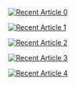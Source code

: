 <a target="_blank" href="https://github-readme-medium-recent-article.vercel.app/medium/@mennashaaban00/0"><img src="https://github-readme-medium-recent-article.vercel.app/medium/@mennashaaban00/0" alt="Recent Article 0"> 

<a target="_blank" href="https://github-readme-medium-recent-article.vercel.app/medium/@mennashaaban00/1"><img src="https://github-readme-medium-recent-article.vercel.app/medium/@mennashaaban00/1" alt="Recent Article 1"> 

  <a target="_blank" href="https://github-readme-medium-recent-article.vercel.app/medium/@mennashaaban00/2"><img src="https://github-readme-medium-recent-article.vercel.app/medium/@mennashaaban00/2" alt="Recent Article 2"> 

<a target="_blank" href="https://github-readme-medium-recent-article.vercel.app/medium/@mennashaaban00/3"><img src="https://github-readme-medium-recent-article.vercel.app/medium/@mennashaaban00/3" alt="Recent Article 3"> 

<a target="_blank" href="https://github-readme-medium-recent-article.vercel.app/medium/@mennashaaban00/4"><img src="https://github-readme-medium-recent-article.vercel.app/medium/@mennashaaban00/4" alt="Recent Article 4"> 



